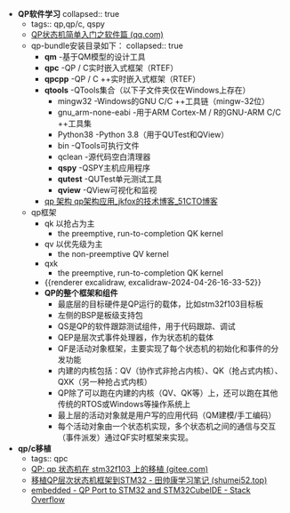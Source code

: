 - **QP软件学习**
  collapsed:: true
	- tags:: qp,qp/c, qspy
	- [QP状态机简单入门之软件篇 (qq.com)](https://mp.weixin.qq.com/s?__biz=MzU0MzMxNDY5Ng==&mid=2247492686&idx=3&sn=473c1fb8418698e30f56705b6b65269e&chksm=fb0fe229cc786b3fd72faf59094a8d8d2be4829b2bfef951d0cee49ce2f38cdfafa270e811bf&scene=27)
	- qp-bundle安装目录如下：
	  collapsed:: true
		- **qm** -基于QM模型的设计工具
		- **qpc** -QP / C实时嵌入式框架（RTEF）
		- **qpcpp** -QP / C ++实时嵌入式框架（RTEF）
		- **qtools** -QTools集合（以下子文件夹仅在Windows上存在）
			- mingw32 -Windows的GNU C/C ++工具链（mingw-32位）
			- gnu_arm-none-eabi -用于ARM Cortex-M / R的GNU-ARM C/C ++工具集
			- Python38 -Python 3.8（用于QUTest和QView）
			- bin -QTools可执行文件
			- qclean -源代码空白清理器
			- **qspy** -QSPY主机应用程序
			- **qutest** -QUTest单元测试工具
			- **qview** -QView可视化和监视
		- [qp 架构 qp架构应用_jkfox的技术博客_51CTO博客](https://blog.51cto.com/u_13479/7615414)
	- qp框架
		- qk  以抢占为主
			- the preemptive, run-to-completion QK kernel
		- qv  以优先级为主
			- the non-preemptive QV kernel
		- qxk
			- the preemptive, run-to-completion QK kernel
		- {{renderer excalidraw, excalidraw-2024-04-26-16-33-52}}
		- **QP的整个框架和组件**
			- 最底层的目标硬件是QP运行的载体，比如stm32f103目标板
			- 左侧的BSP是板级支持包
			- QS是QP的软件跟踪测试组件，用于代码跟踪、调试
			- QEP是层次式事件处理器，作为状态机的载体
			- QF是活动对象框架，主要实现了每个状态机的初始化和事件的分发功能
			- 内建的内核包括：QV（协作式非抢占内核）、QK（抢占式内核）、QXK（另一种抢占式内核）
			- QP除了可以跑在内建的内核（QV、QK等）上，还可以跑在其他传统的RTOS或Windows等操作系统上
			- 最上层的活动对象就是用户写的应用代码（QM建模/手工编码）
			- 每个活动对象由一个状态机实现，多个状态机之间的通信与交互（事件派发）通过QF实时框架来实现。
- **qp/c移植**
	- tags:: qpc
	- [QP: qp 状态机在 stm32f103 上的移植 (gitee.com)](https://portrait.gitee.com/qrtman/qp_state_machine?skip_mobile=true)
	- [移植QP层次状态机框架到STM32 - 田帅康学习笔记 (shumei52.top)](https://www.shumei52.top/index.php/archives/176.html)
	- [embedded - QP Port to STM32 and STM32CubeIDE - Stack Overflow](https://stackoverflow.com/questions/70963364/qp-port-to-stm32-and-stm32cubeide)